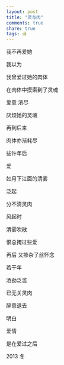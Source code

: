 ```yaml
---
layout: post
title: "灵与肉"
comments: true
share: true
tags: 诗
---
```



我不再爱她
 
我以为
 
 
 
我曾爱过她的肉体
 
在肉体中摸索到了灵魂
 
爱意   浓尽
 
厌烦她的灵魂
 
再到后来
 
肉体亦渐耗尽
 
 
 
些许年后
 
爱  
 
如月下江面的清雾
 
泛起
 
分不清灵肉
 
 
 
 
风起时
 
清雾吹散
 
恨总掩过些爱
 
再后   又掺杂了丝怀念
 
 
 
 
若干年
 
酒劲泛滥
 
已无关灵肉
 
醉意退去
 
明白
 
爱情
 
是在爱过之后








2013   冬